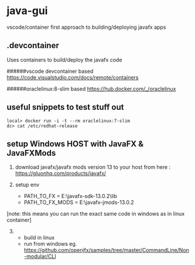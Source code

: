 # java-gui

vscode/container first approach to building/deploying javafx apps

## .devcontainer

Uses containers to build/deploy the javafx code

######vscode devcontainer based
https://code.visualstudio.com/docs/remote/containers

######oraclelinux:8-slim based
https://hub.docker.com/_/oraclelinux




## useful snippets to test stuff out

    local> docker run -i -t --rm oraclelinux:7-slim
    dc> cat /etc/redhat-release


## setup Windows HOST with JavaFX & JavaFXMods

1. download javafx/javafx mods version 13 to your host from here : https://gluonhq.com/products/javafx/

2. setup env
    - PATH_TO_FX = E:\javafx-sdk-13.0.2\lib
    - PATH_TO_FX_MODS = E:\javafx-jmods-13.0.2

[note: this means you can run the exact same code in windows as in linux container]

3.  - build in linux
    - run from windows eg. https://github.com/openjfx/samples/tree/master/CommandLine/Non-modular/CLI